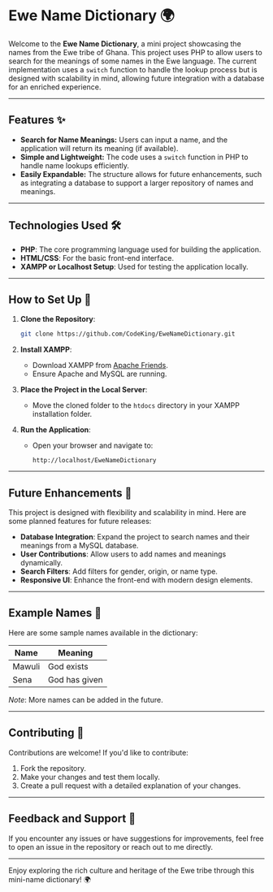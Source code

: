 
# Ewe Name Dictionary 🌍

Welcome to the **Ewe Name Dictionary**, a mini project showcasing the names from the Ewe tribe of Ghana. This project uses PHP to allow users to search for the meanings of some names in the Ewe language. The current implementation uses a `switch` function to handle the lookup process but is designed with scalability in mind, allowing future integration with a database for an enriched experience.

---

## Features ✨

- **Search for Name Meanings:** Users can input a name, and the application will return its meaning (if available).  
- **Simple and Lightweight:** The code uses a `switch` function in PHP to handle name lookups efficiently.  
- **Easily Expandable:** The structure allows for future enhancements, such as integrating a database to support a larger repository of names and meanings.  

---

## Technologies Used 🛠️

- **PHP**: The core programming language used for building the application.
- **HTML/CSS**: For the basic front-end interface.
- **XAMPP or Localhost Setup**: Used for testing the application locally.

---

## How to Set Up 🚀

1. **Clone the Repository**:
   ```bash
   git clone https://github.com/CodeKing/EweNameDictionary.git
   ```
2. **Install XAMPP**:
   - Download XAMPP from [Apache Friends](https://www.apachefriends.org/).
   - Ensure Apache and MySQL are running.

3. **Place the Project in the Local Server**:
   - Move the cloned folder to the `htdocs` directory in your XAMPP installation folder.

4. **Run the Application**:
   - Open your browser and navigate to:
     ```
     http://localhost/EweNameDictionary
     ```

---

## Future Enhancements 🌟

This project is designed with flexibility and scalability in mind. Here are some planned features for future releases:
- **Database Integration**: Expand the project to search names and their meanings from a MySQL database.
- **User Contributions**: Allow users to add names and meanings dynamically.
- **Search Filters**: Add filters for gender, origin, or name type.
- **Responsive UI**: Enhance the front-end with modern design elements.

---

## Example Names 🌟

Here are some sample names available in the dictionary:

| **Name**       | **Meaning**                   |
|----------------|-------------------------------|
| Mawuli         | God exists                    |
| Sena           | God has given                 |

*Note*: More names can be added in the future.

---

## Contributing 🤝

Contributions are welcome! If you'd like to contribute:
1. Fork the repository.
2. Make your changes and test them locally.
3. Create a pull request with a detailed explanation of your changes.

---

## Feedback and Support 💬

If you encounter any issues or have suggestions for improvements, feel free to open an issue in the repository or reach out to me directly.

---

Enjoy exploring the rich culture and heritage of the Ewe tribe through this mini-name dictionary! 🌍


